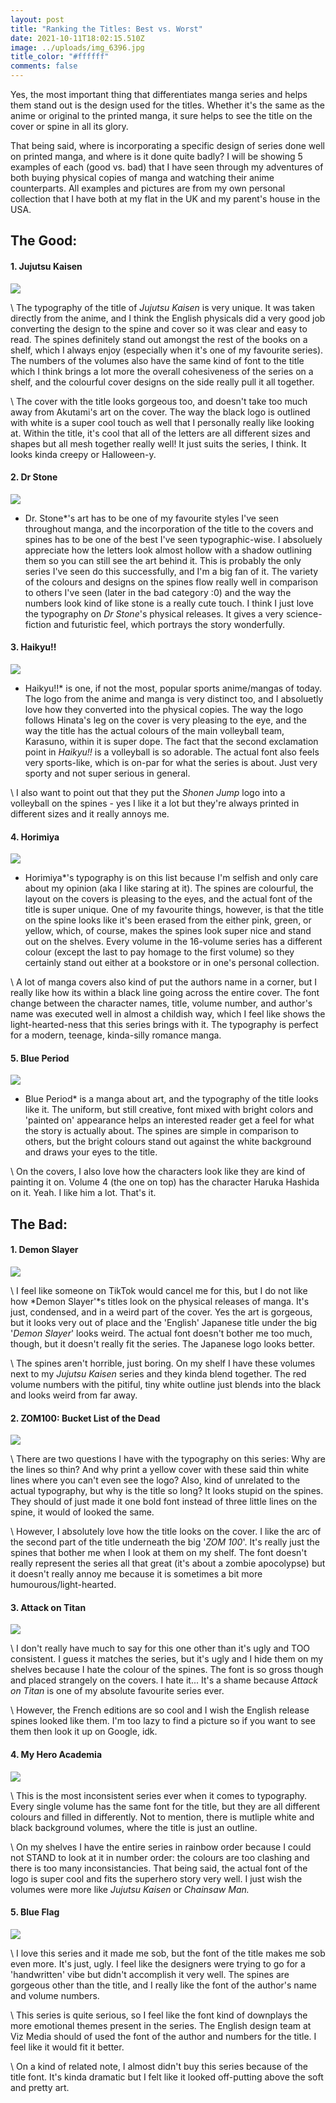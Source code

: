 ```yaml
---
layout: post
title: "Ranking the Titles: Best vs. Worst"
date: 2021-10-11T18:02:15.510Z
image: ../uploads/img_6396.jpg
title_color: "#ffffff"
comments: false
---
```

   Yes, the most important thing that differentiates manga series and helps them stand out is the design used for the titles. Whether it's the same as the anime or original to the printed manga, it sure helps to see the title on the cover or spine in all its glory. 

   That being said, where is incorporating a specific design of series done well on printed manga, and where is it done quite badly? I will be showing 5 examples of each (good vs. bad) that I have seen through my adventures of both buying physical copies of manga and watching their anime counterparts. All examples and pictures are from my own personal collection that I have both at my flat in the UK and my parent's house in the USA.

 

## The Good:

#### 1. Jujutsu Kaisen

![](../uploads/img-8417-1-.jpg)

\    The typography of the title of *Jujutsu Kaisen* is very unique.  It was taken directly from the anime, and I think the English physicals did a very good job converting the design to the spine and cover so it was clear and easy to read. The spines definitely stand out amongst the rest of the books on a shelf, which I always enjoy (especially when it's one of my favourite series). The numbers of the volumes also have the same kind of font to the title which I think brings a lot more the overall cohesiveness of the series on a shelf, and the colourful cover designs on the side really pull it all together. 

\    The cover with the title looks gorgeous too, and doesn't take too much away from Akutami's art on the cover. The way the black logo is outlined with white is a super cool touch as well that I personally really like looking at. Within the title, it's cool that all of the letters are all different sizes and shapes but all mesh together really well! It just suits the series, I think. It looks kinda creepy or Halloween-y. 

 

#### 2. Dr Stone

![](../uploads/img-8418.jpg)

 *   Dr. Stone*'s art has to be one of my favourite styles I've seen throughout manga, and the incorporation of the title to the covers and spines has to be one of the best I've seen typographic-wise. I absoluely appreciate how the letters look almost hollow with a shadow outlining them so you can still see the art behind it. This is probably the only series I've seen do this successfully, and I'm a big fan of it. The variety of the colours and designs on the spines flow really well in comparison to others I've seen (later in the bad category :0) and the way the numbers look kind of like stone is a really cute touch. I think I just love the typography on *Dr Stone*'s physical releases. It gives a very science-fiction and futuristic feel, which portrays the story wonderfully. 

 

#### 3. Haikyu!!

![](../uploads/img-8420.jpg)

 *   Haikyu!!* is one, if not the most, popular sports anime/mangas of today. The logo from the anime and manga is very distinct too, and I absoluetly love how they converted into the physical copies. The way the logo follows Hinata's leg on the cover is very pleasing to the eye, and the way the title has the actual colours of the main volleyball team, Karasuno, within it is super dope. The fact that the second exclamation point in *Haikyu!!* is a volleyball is so adorable. The actual font also feels very sports-like, which is on-par for what the series is about. Just very sporty and not super serious in general. 

\    I also want to point out that they put the *Shonen Jump* logo into a volleyball on the spines - yes I like it a lot but they're always printed in different sizes and it really annoys me. 

 

#### 4. Horimiya

![](../uploads/img-8412.jpg)

 *   Horimiya*'s typography is on this list because I'm selfish and only care about my opinion (aka I like staring at it). The spines are colourful, the layout on the covers is pleasing to the eyes, and the actual font of the title is super unique. One of my favourite things, however, is that the title on the spine looks like it's been erased from the either pink, green, or yellow, which, of course, makes the spines look super nice and stand out on the shelves. Every volume in the 16-volume series has a different colour (except the last to pay homage to the first volume) so they certainly stand out either at a bookstore or in one's personal collection.

\    A lot of manga covers also kind of put the authors name in a corner, but I really like how its within a black line going across the entire cover. The font change between the character names, title, volume number, and author's name was executed well in almost a childish way, which I feel like shows the light-hearted-ness that this series brings with it. The typography is perfect for a modern, teenage, kinda-silly romance manga. 

 

#### 5. Blue Period

![](../uploads/img_6387.jpg)

 *   Blue Period* is a manga about art, and the typography of the title looks like it. The uniform, but still creative, font mixed with bright colors and 'painted on' appearance helps an interested reader get a feel for what the story is actually about. The spines are simple in comparison to others, but the bright colours stand out against the white background and draws your eyes to the title. 

\    On the covers, I also love how the characters look like they are kind of painting it on. Volume 4 (the one on top) has the character Haruka Hashida on it. Yeah. I like him a lot. That's it. 



  

## The Bad:

#### 1. Demon Slayer

![](../uploads/img-8415.jpg)

\    I feel like someone on TikTok would cancel me for this, but I do not like how *Demon Slayer'*s titles look on the physical releases of manga. It's just, condensed, and in a weird part of the cover. Yes the art is gorgeous, but it looks very out of place and the 'English' Japanese title under the big '*Demon Slayer*' looks weird. The actual font doesn't bother me too much, though, but it doesn't really fit the series. The Japanese logo looks better. 

\    The spines aren't horrible, just boring. On my shelf I have these volumes next to my *Jujutsu Kaisen* series and they kinda blend together. The red volume numbers with the pitiful, tiny white outline just blends into the black and looks weird from far away. 

 

#### 2. ZOM100: Bucket List of the Dead

![](../uploads/img_6386.jpg)

\    There are two questions I have with the typography on this series: Why are the lines so thin? And why print a yellow cover with these said thin white lines where you can't even see the logo? Also, kind of unrelated to the actual typography, but why is the title so long? It looks stupid on the spines. They should of just made it one bold font instead of three little lines on the spine, it would of looked the same. 

\    However, I absolutely love how the title looks on the cover. I like the arc of the second part of the title underneath the big '*ZOM 100*'. It's really just the spines that bother me when I look at them on my shelf. The font doesn't really represent the series all that great (it's about a zombie apocolypse) but it doesn't really annoy me because it is sometimes a bit more humourous/light-hearted.

 

#### 3. Attack on Titan

![](../uploads/img-8416.jpg)

\    I don't really have much to say for this one other than it's ugly and TOO consistent. I guess it matches the series, but it's ugly and I hide them on my shelves because I hate the colour of the spines. The font is so gross though and placed strangely on the covers. I hate it... It's a shame because *Attack on Titan* is one of my absolute favourite series ever. 

\    However, the French editions are so cool and I wish the English release spines looked like them. I'm too lazy to find a picture so if you want to see them then look it up on Google, idk. 

 

#### 4. My Hero Academia

![](../uploads/ab42e5cc-4807-48fb-b133-904a4190bd81.jpg)

\    This is the most inconsistent series ever when it comes to typography. Every single volume has the same font for the title, but they are all different colours and filled in differently. Not to mention, there is mutliple white and black background volumes, where the title is just an outline. 

\    On my shelves I have the entire series in rainbow order because I could not STAND to look at it in number order: the colours are too clashing and there is too many inconsistancies. That being said, the actual font of the logo is super cool and fits the superhero story very well. I just wish the volumes were more like *Jujutsu Kaisen* or *Chainsaw Man.*



#### 5. Blue Flag

![](../uploads/img-8413.jpg)

\    I love this series and it made me sob, but the font of the title makes me sob even more. It's just, ugly. I feel like the designers were trying to go for a 'handwritten' vibe but didn't accomplish it very well. The spines are gorgeous other than the title, and I really like the font of the author's name and volume numbers. 

\    This series is quite serious, so I feel like the font kind of downplays the more emotional themes present in the series. The English design team at Viz Media should of used the font of the author and numbers for the title. I feel like it would fit it better. 

\    On a kind of related note, I almost didn't buy this series because of the title font. It's kinda dramatic but I felt like it looked off-putting above the soft and pretty art.